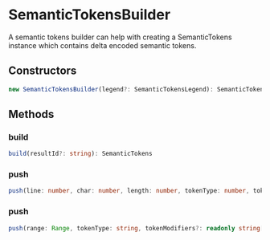 # SemanticTokensBuilder

A semantic tokens builder can help with creating a SemanticTokens instance which contains delta encoded semantic tokens.

## Constructors

```typescript
new SemanticTokensBuilder(legend?: SemanticTokensLegend): SemanticTokensBuilder
```

## Methods

### build

```typescript
build(resultId?: string): SemanticTokens
```

### push

```typescript
push(line: number, char: number, length: number, tokenType: number, tokenModifiers?: number): void
```

### push

```typescript
push(range: Range, tokenType: string, tokenModifiers?: readonly string[]): void
```

[SemanticTokensLegend]: SemanticTokensLegend.md
[Range]: Range.md
[SemanticTokens]: SemanticTokens.md
